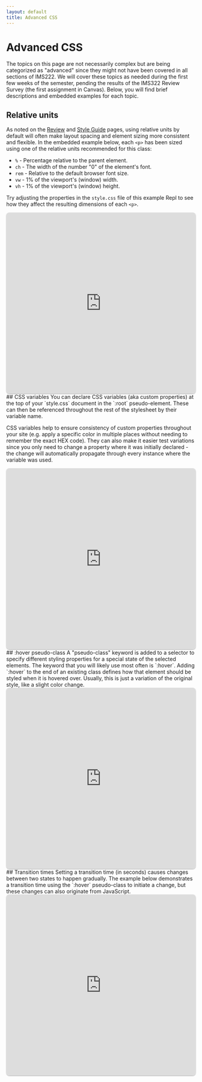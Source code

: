 ```yaml
---
layout: default
title: Advanced CSS
---
```

# Advanced CSS
The topics on this page are not necessarily complex but are being categorized as "advanced" since they might not have been covered in all sections of IMS222. We will cover these topics as needed during the first few weeks of the semester, pending the results of the IMS322 Review Survey (the first assignment in Canvas). Below, you will find brief descriptions and embedded examples for each topic.
## Relative units
As noted on the [Review](review.md#relative-units) and [Style Guide](style-guide.md#use-flexible-and-relative-units-whenever-possible) pages, using relative units by default will often make layout spacing and element sizing more consistent and flexible. In the embedded example below, each `<p>` has been sized using one of the relative units recommended for this class:
- `%` - Percentage relative to the parent element. 
- `ch` - The width of the number "0" of the element's font.
- `rem`	- Relative to the default browser font size.
- `vw` - 1% of the viewport's (window) width.
- `vh` - 1% of the viewport's (window) height.

Try adjusting the properties in the `style.css` file of this example Repl to see how they affect the resulting dimensions of each `<p>`.
<iframe src="https://replit.com/@sheffie/IMS322-Relative-Units?embed=true" width="100%" height="480" style="border: none; border-radius: 8px; box-shadow: 0 1px 3px rgba(0,0,0,0.12), 0 1px 2px rgba(0,0,0,0.24);"></iframe>
## CSS variables
You can declare CSS variables (aka custom properties) at the top of your `style.css` document in the `:root` pseudo-element. These can then be referenced throughout the rest of the stylesheet by their variable name.

CSS variables help to ensure consistency of custom properties throughout your site (e.g. apply a specific color in multiple places without needing to remember the exact HEX code). They can also make it easier test variations since you only need to change a property where it was initially declared - the change will automatically propagate through every instance where the variable was used.
<iframe src="https://replit.com/@sheffie/IMS322-CSS-Variables?embed=true" width="100%" height="480" style="border: none; border-radius: 8px; box-shadow: 0 1px 3px rgba(0,0,0,0.12), 0 1px 2px rgba(0,0,0,0.24);"></iframe>
## :hover pseudo-class
A "pseudo-class" keyword is added to a selector to specify different styling properties for a special state of the selected elements. The keyword that you will likely use most often is `:hover`. Adding `:hover` to the end of an existing class defines how that element should be styled when it is hovered over. Usually, this is just a variation of the original style, like a slight color change.
<iframe src="https://replit.com/@sheffie/IMS322-Hover?embed=true" width="100%" height="480" style="border: none; border-radius: 8px; box-shadow: 0 1px 3px rgba(0,0,0,0.12), 0 1px 2px rgba(0,0,0,0.24);"></iframe>
## Transition times
Setting a transition time (in seconds) causes changes between two states to happen gradually. The example below demonstrates a transition time using the `:hover` pseudo-class to initiate a change, but these changes can also originate from JavaScript.
<iframe src="https://replit.com/@sheffie/IMS322-Transition?embed=true" width="100%" height="480" style="border: none; border-radius: 8px; box-shadow: 0 1px 3px rgba(0,0,0,0.12), 0 1px 2px rgba(0,0,0,0.24);"></iframe>
